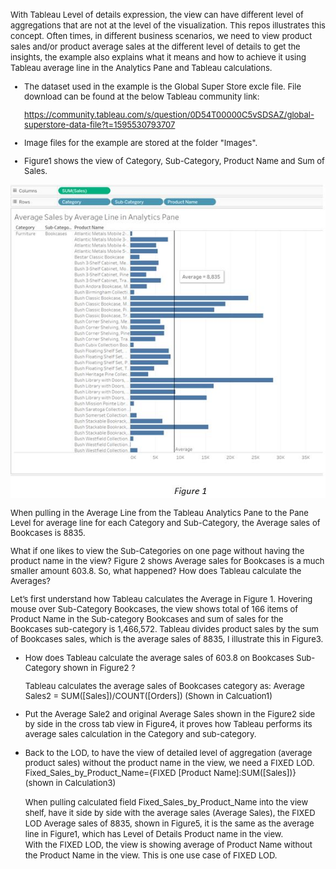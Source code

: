 <font size=2>With Tableau Level of details expression, the view can have different level of aggregations that are not at the level of the visualization. This repos illustrates this concept. Often times, in different business scenarios, we need to view product sales and/or product average sales at the different level of details to get the insights, the example also explains what it means and how to achieve it using Tableau average line in the Analytics Pane and Tableau calculations. 

* The dataset used in the example is the Global Super Store excle file. File download can be found at the below Tableau community link:

  https://community.tableau.com/s/question/0D54T00000C5vSDSAZ/global-superstore-data-file?t=1595530793707

* Image files for the example are stored at the folder "Images".

* Figure1 shows the view of Category, Sub-Category, Product Name and Sum of Sales.

![alt text](/images/Figure1.JPG)

  When pulling in the Average Line from the Tableau Analytics Pane to the Pane Level for average line for each Category and Sub-Category, the   Average sales of Bookcases is 8835.

  What if one likes to view the Sub-Categories on one page without having the product name in the view? Figure 2 shows Average sales for      Bookcases is a much smaller amount 603.8. So, what happened? How does Tableau calculate the Averages?

  Let’s first understand how Tableau calculates the Average in Figure 1. Hovering mouse over Sub-Category Bookcases,  the view shows total of   166 items of Product Name in the Sub-category Bookcases and sum of sales for the Bookcases sub-category is 1,466,572. Tableau divides   product sales by the sum of Bookcases sales, which is the average sales of 8835, I illustrate this in Figure3.

* How does Tableau calculate the average sales of 603.8 on Bookcases Sub-Category shown in Figure2 ?

  Tableau calculates the average sales of Bookcases category as:
  Average Sales2 = SUM([Sales])/COUNT([Orders])  (Shown in Calcuation1)

* Put the Average Sale2 and original Average Sales shown in the Figure2 side by side in the cross tab view in Figure4, it proves how Tableau   performs its average sales calculation in the Category and sub-category.


* Back to the LOD, to have the view of detailed level of aggregation (average product sales) without the product name in the view, we need a   FIXED LOD. 
  Fixed_Sales_by_Product_Name={FIXED [Product Name]:SUM([Sales])}   (shown in Calculation3)

  When pulling calculated field Fixed_Sales_by_Product_Name into the view shelf, have it side by side with the average sales (Average Sales),   the FIXED LOD Average sales of 8835, shown in Figure5, it is the same as the average line in Figure1, which has Level of Details Product   name in the view.  
  With the FIXED LOD, the view is showing average of Product Name without the Product Name in the view. This is one use case of FIXED   LOD.</font>
